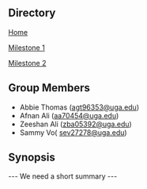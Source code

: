 ## Directory
[Home](index.md)

[Milestone 1](milestone1.md)

[Milestone 2](milestone2.md) 

## Group Members
* Abbie Thomas (agt96353@uga.edu)
* Afnan Ali (aa70454@uga.edu)
* Zeeshan Ali (zba05392@uga.edu)
* Sammy Vo( sev27278@uga.edu)

## Synopsis

--- We need a short summary ---

